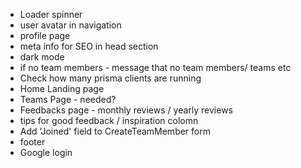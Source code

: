 - Loader spinner
- user avatar in navigation
- profile page
- meta info for SEO in head section
- dark mode
- if no team members - message that no team members/ teams etc
- Check how many prisma clients are running
- Home Landing page
- Teams Page - needed?
- Feedbacks page - monthly reviews / yearly reviews
- tips for good feedback / inspiration colomn
- Add 'Joined' field to CreateTeamMember form
- footer
- Google login
